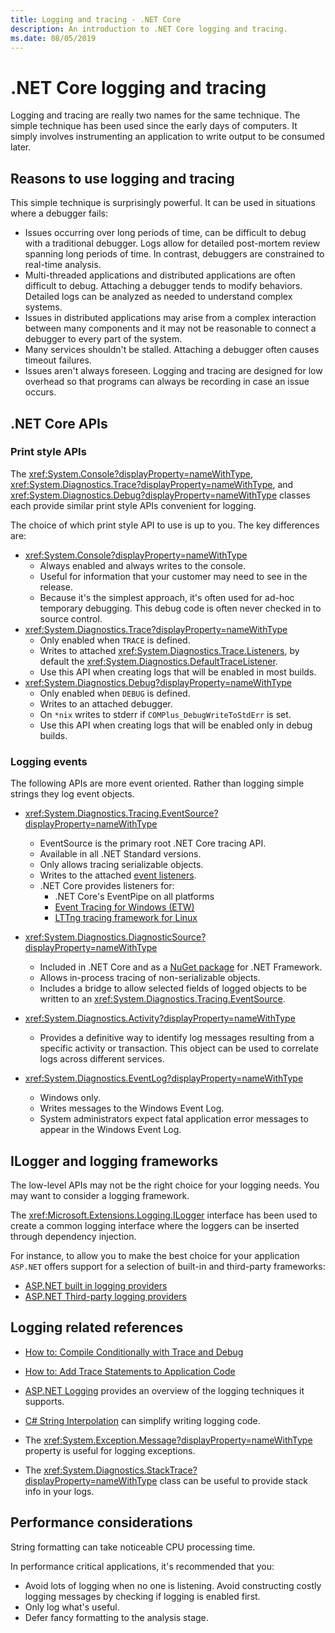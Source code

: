 ```yaml
---
title: Logging and tracing - .NET Core
description: An introduction to .NET Core logging and tracing.
ms.date: 08/05/2019
---
```

# .NET Core logging and tracing

Logging and tracing are really two names for the same technique. The simple technique has been used since the early days of computers. It simply involves instrumenting an application to write output to be consumed later.

## Reasons to use logging and tracing

This simple technique is surprisingly powerful. It can be used in situations where a debugger fails:

- Issues occurring over long periods of time, can be difficult to debug with a traditional debugger. Logs allow for detailed post-mortem review spanning long periods of time. In contrast, debuggers are constrained to real-time analysis.
- Multi-threaded applications and distributed applications are often difficult to debug.  Attaching a debugger tends to modify behaviors. Detailed logs can be analyzed as needed to understand complex systems.
- Issues in distributed applications may arise from a complex interaction between many components and it may not be reasonable to connect a debugger to every part of the system.
- Many services shouldn't be stalled. Attaching a debugger often causes timeout failures.
- Issues aren't always foreseen. Logging and tracing are designed for low overhead so that programs can always be recording in case an issue occurs.

## .NET Core APIs

### Print style APIs

The <xref:System.Console?displayProperty=nameWithType>, <xref:System.Diagnostics.Trace?displayProperty=nameWithType>, and <xref:System.Diagnostics.Debug?displayProperty=nameWithType> classes each provide similar print style APIs convenient for logging.

The choice of which print style API to use is up to you. The key differences are:

- <xref:System.Console?displayProperty=nameWithType>
  - Always enabled and always writes to the console.
  - Useful for information that your customer may need to see in the release.
  - Because it's the simplest approach, it's often used for ad-hoc temporary debugging. This debug code is often never checked in to source control.
- <xref:System.Diagnostics.Trace?displayProperty=nameWithType>
  - Only enabled when `TRACE` is defined.
  - Writes to attached <xref:System.Diagnostics.Trace.Listeners>, by default the <xref:System.Diagnostics.DefaultTraceListener>.
  - Use this API when creating logs that will be enabled in most builds.
- <xref:System.Diagnostics.Debug?displayProperty=nameWithType>
  - Only enabled when `DEBUG` is defined.
  - Writes to an attached debugger.
  - On `*nix` writes to stderr if `COMPlus_DebugWriteToStdErr` is set.
  - Use this API when creating logs that will be enabled only in debug builds.

### Logging events

The following APIs are more event oriented. Rather than logging simple strings they log event objects.

- <xref:System.Diagnostics.Tracing.EventSource?displayProperty=nameWithType>
  - EventSource is the primary root .NET Core tracing API.
  - Available in all .NET Standard versions.
  - Only allows tracing serializable objects.
  - Writes to the attached [event listeners](xref:System.Diagnostics.Tracing.EventListener).
  - .NET Core provides listeners for:
    - .NET Core's EventPipe on all platforms
    - [Event Tracing for Windows (ETW)](/windows/win32/etw/event-tracing-portal)
    - [LTTng tracing framework for Linux](https://lttng.org/)

- <xref:System.Diagnostics.DiagnosticSource?displayProperty=nameWithType>
  - Included in .NET Core and as a [NuGet package](https://www.nuget.org/packages/System.Diagnostics.DiagnosticSource) for .NET Framework.
  - Allows in-process tracing of non-serializable objects.
  - Includes a bridge to allow selected fields of logged objects to be written to an <xref:System.Diagnostics.Tracing.EventSource>.

- <xref:System.Diagnostics.Activity?displayProperty=nameWithType>
  - Provides a definitive way to identify log messages resulting from a specific activity or transaction. This object can be used to correlate logs across different services.

- <xref:System.Diagnostics.EventLog?displayProperty=nameWithType>
  - Windows only.
  - Writes messages to the Windows Event Log.
  - System administrators expect fatal application error messages to appear in the Windows Event Log.

## ILogger and logging frameworks

The low-level APIs may not be the right choice for your logging needs. You may want to consider a logging framework.

The <xref:Microsoft.Extensions.Logging.ILogger> interface has been used to create a common logging interface where the loggers can be inserted through dependency injection.

For instance, to allow you to make the best choice for your application `ASP.NET` offers support for a selection of built-in and third-party frameworks:

- [ASP.NET built in logging providers](/aspnet/core/fundamentals/logging/#built-in-logging-providers)
- [ASP.NET Third-party logging providers](/aspnet/core/fundamentals/logging/#third-party-logging-providers)

## Logging related references

- [How to: Compile Conditionally with Trace and Debug](../../framework/debug-trace-profile/how-to-compile-conditionally-with-trace-and-debug.md)

- [How to: Add Trace Statements to Application Code](../../framework/debug-trace-profile/how-to-add-trace-statements-to-application-code.md)

- [ASP.NET Logging](/aspnet/core/fundamentals/logging)
provides an overview of the logging techniques it supports.

- [C# String Interpolation](../../csharp/language-reference/tokens/interpolated.md)
 can simplify writing logging code.

- The <xref:System.Exception.Message?displayProperty=nameWithType> property is useful for logging exceptions.

- The <xref:System.Diagnostics.StackTrace?displayProperty=nameWithType> class can be useful to provide stack info in your logs.

## Performance considerations

String formatting can take noticeable CPU processing time.

In performance critical applications, it's recommended that you:

- Avoid lots of logging when no one is listening. Avoid constructing costly logging messages by checking if logging is enabled first.
- Only log what's useful.
- Defer fancy formatting to the analysis stage.
